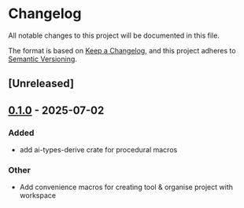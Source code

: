 # Changelog

All notable changes to this project will be documented in this file.

The format is based on [Keep a Changelog](https://keepachangelog.com/en/1.0.0/),
and this project adheres to [Semantic Versioning](https://semver.org/spec/v2.0.0.html).

## [Unreleased]

## [0.1.0](https://github.com/lexoliu/ai-types/releases/tag/ai-types-derive-v0.1.0) - 2025-07-02

### Added

- add ai-types-derive crate for procedural macros

### Other

- Add convenience macros for creating tool & organise project with workspace
